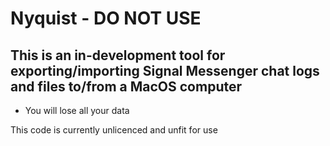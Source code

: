 #  Nyquist - DO NOT USE

## This is an in-development tool for exporting/importing Signal Messenger chat logs and files to/from a MacOS computer


* You will lose all your data


This code is currently unlicenced and unfit for use

